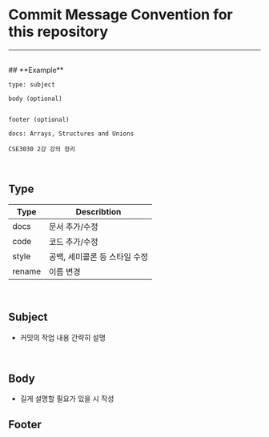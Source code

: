 # **Commit Message Convention for this repository**
---  

<br>
## **Example**  


```
type: subject

body (optional)


footer (optional)
``` 

```
docs: Arrays, Structures and Unions

CSE3030 2강 강의 정리

```  
<br>

## **Type**

| Type | Describtion |
| --- | --- |
| docs | 문서 추가/수정 |
| code | 코드 추가/수정 |
| style | 공백, 세미콜론 등 스타일 수정 |
| rename | 이름 변경 |  

<br>

## **Subject**

- 커밋의 작업 내용 간략히 설명  

<br>

## **Body**

- 길게 설명할 필요가 있을 시 작성  



## **Footer**
